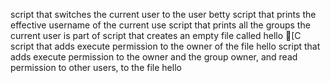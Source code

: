 script that switches the current user to the user betty
script that prints the effective username of the current use
script that prints all the groups the current user is part of
script that creates an empty file called hello
[C
script that adds execute permission to the owner of the file hello
script that adds execute permission to the owner and the group owner, and read permission to other users, to the file hello
